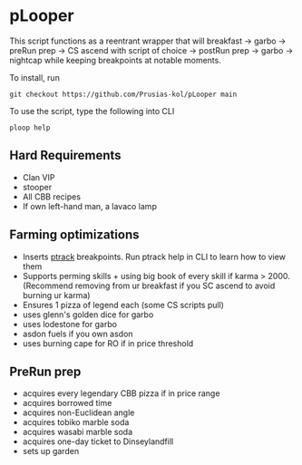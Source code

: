 # pLooper
This script functions as a reentrant wrapper that will breakfast -> garbo -> preRun prep -> CS ascend with script of choice -> postRun prep -> garbo -> nightcap while keeping breakpoints at notable moments.

To install, run   
```
git checkout https://github.com/Prusias-kol/pLooper main
```   
To use the script, type the following into CLI
```
ploop help
```

## Hard Requirements
- Clan VIP
- stooper
- All CBB recipes
- If own left-hand man, a lavaco lamp

## Farming optimizations
- Inserts [ptrack](https://github.com/Prusias-kol/pTrack) breakpoints. Run ptrack help in CLI to learn how to view them
- Supports perming skills + using big book of every skill if karma > 2000. (Recommend removing from ur breakfast if you SC ascend to avoid burning ur karma)
- Ensures 1 pizza of legend each (some CS scripts pull)
- uses glenn's golden dice for garbo
- uses lodestone for garbo
- asdon fuels if you own asdon
- uses burning cape for RO if in price threshold

## PreRun prep
- acquires every legendary CBB pizza if in price range
- acquires borrowed time
- acquires non-Euclidean angle
- acquires tobiko marble soda
- acquires wasabi marble soda
- acquires one-day ticket to Dinseylandfill
- sets up garden

